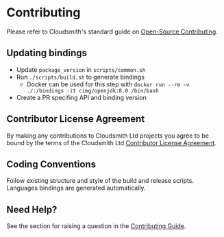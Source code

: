# Contributing

Please refer to Cloudsmith's standard guide on [Open-Source Contributing](https://help.cloudsmith.io/docs/contributing).

## Updating bindings

* Update `package_version` in `scripts/common.sh`
* Run `./scripts/build.sh` to generate bindings
  * Docker can be used for this step with `docker run --rm -v ./:/bindings -it cimg/openjdk:8.0 /bin/bash`
* Create a PR specifing API and binding version

## Contributor License Agreement

By making any contributions to Cloudsmith Ltd projects you agree to be bound by the terms of the Cloudsmith Ltd [Contributor License Agreement](https://help.cloudsmith.io/docs/contributor-license-agreement).

## Coding Conventions

Follow existing structure and style of the build and release scripts. Languages bindings are generated automatically.

## Need Help?

See the section for raising a question in the [Contributing Guide](https://help.cloudsmith.io/docs/contributing).
